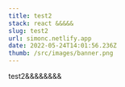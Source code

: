 ```yaml
---
title: test2
stack: react &&&&&
slug: test2
url: simonc.netlify.app
date: 2022-05-24T14:01:56.236Z
thumb: /src/images/banner.png
---
```

test2&&&&&&&&